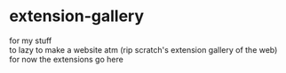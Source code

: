 # extension-gallery
for my stuff
<br>to lazy to make a website atm (rip scratch's extension gallery of the web) for now the extensions go here

